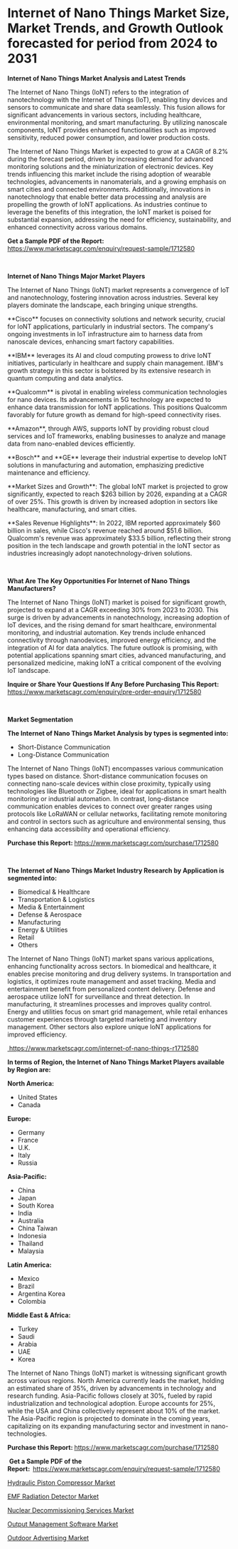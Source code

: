 <p><h1>Internet of Nano Things Market Size, Market Trends, and Growth Outlook forecasted for period from 2024 to 2031</h1></p><p><strong>Internet of Nano Things Market Analysis and Latest Trends</strong></p>
<p><p>The Internet of Nano Things (IoNT) refers to the integration of nanotechnology with the Internet of Things (IoT), enabling tiny devices and sensors to communicate and share data seamlessly. This fusion allows for significant advancements in various sectors, including healthcare, environmental monitoring, and smart manufacturing. By utilizing nanoscale components, IoNT provides enhanced functionalities such as improved sensitivity, reduced power consumption, and lower production costs.</p><p>The Internet of Nano Things Market is expected to grow at a CAGR of 8.2% during the forecast period, driven by increasing demand for advanced monitoring solutions and the miniaturization of electronic devices. Key trends influencing this market include the rising adoption of wearable technologies, advancements in nanomaterials, and a growing emphasis on smart cities and connected environments. Additionally, innovations in nanotechnology that enable better data processing and analysis are propelling the growth of IoNT applications. As industries continue to leverage the benefits of this integration, the IoNT market is poised for substantial expansion, addressing the need for efficiency, sustainability, and enhanced connectivity across various domains.</p></p>
<p><strong>Get a Sample PDF of the Report:&nbsp;</strong> <a href="https://www.marketscagr.com/enquiry/request-sample/1712580?utm_campaign=1436&utm_medium=2&utm_source=Github&utm_content=ia&utm_term=22102024&utm_id=internet-of-nano-things">https://www.marketscagr.com/enquiry/request-sample/1712580</a></p>
<p>&nbsp;</p>
<p><strong>Internet of Nano Things Major Market Players</strong></p>
<p><p>The Internet of Nano Things (IoNT) market represents a convergence of IoT and nanotechnology, fostering innovation across industries. Several key players dominate the landscape, each bringing unique strengths.</p><p>**Cisco** focuses on connectivity solutions and network security, crucial for IoNT applications, particularly in industrial sectors. The company's ongoing investments in IoT infrastructure aim to harness data from nanoscale devices, enhancing smart factory capabilities.</p><p>**IBM** leverages its AI and cloud computing prowess to drive IoNT initiatives, particularly in healthcare and supply chain management. IBM's growth strategy in this sector is bolstered by its extensive research in quantum computing and data analytics.</p><p>**Qualcomm** is pivotal in enabling wireless communication technologies for nano devices. Its advancements in 5G technology are expected to enhance data transmission for IoNT applications. This positions Qualcomm favorably for future growth as demand for high-speed connectivity rises.</p><p>**Amazon**, through AWS, supports IoNT by providing robust cloud services and IoT frameworks, enabling businesses to analyze and manage data from nano-enabled devices efficiently.</p><p>**Bosch** and **GE** leverage their industrial expertise to develop IoNT solutions in manufacturing and automation, emphasizing predictive maintenance and efficiency.</p><p>**Market Sizes and Growth**: The global IoNT market is projected to grow significantly, expected to reach $263 billion by 2026, expanding at a CAGR of over 25%. This growth is driven by increased adoption in sectors like healthcare, manufacturing, and smart cities.</p><p>**Sales Revenue Highlights**: In 2022, IBM reported approximately $60 billion in sales, while Cisco's revenue reached around $51.6 billion. Qualcomm's revenue was approximately $33.5 billion, reflecting their strong position in the tech landscape and growth potential in the IoNT sector as industries increasingly adopt nanotechnology-driven solutions.</p></p>
<p>&nbsp;</p>
<p><strong>What Are The Key Opportunities For Internet of Nano Things Manufacturers?</strong></p>
<p><p>The Internet of Nano Things (IoNT) market is poised for significant growth, projected to expand at a CAGR exceeding 30% from 2023 to 2030. This surge is driven by advancements in nanotechnology, increasing adoption of IoT devices, and the rising demand for smart healthcare, environmental monitoring, and industrial automation. Key trends include enhanced connectivity through nanodevices, improved energy efficiency, and the integration of AI for data analytics. The future outlook is promising, with potential applications spanning smart cities, advanced manufacturing, and personalized medicine, making IoNT a critical component of the evolving IoT landscape.</p></p>
<p><strong>Inquire or Share Your Questions If Any Before Purchasing This Report:</strong> <a href="https://www.marketscagr.com/enquiry/pre-order-enquiry/1712580?utm_campaign=1436&utm_medium=2&utm_source=Github&utm_content=ia&utm_term=22102024&utm_id=internet-of-nano-things">https://www.marketscagr.com/enquiry/pre-order-enquiry/1712580</a></p>
<p>&nbsp;</p>
<p><strong>Market Segmentation</strong></p>
<p><strong>The Internet of Nano Things Market Analysis by types is segmented into:</strong></p>
<p><ul><li>Short-Distance Communication</li><li>Long-Distance Communication</li></ul></p>
<p><p>The Internet of Nano Things (IoNT) encompasses various communication types based on distance. Short-distance communication focuses on connecting nano-scale devices within close proximity, typically using technologies like Bluetooth or Zigbee, ideal for applications in smart health monitoring or industrial automation. In contrast, long-distance communication enables devices to connect over greater ranges using protocols like LoRaWAN or cellular networks, facilitating remote monitoring and control in sectors such as agriculture and environmental sensing, thus enhancing data accessibility and operational efficiency.</p></p>
<p><strong>Purchase this Report:&nbsp;</strong><a href="https://www.marketscagr.com/purchase/1712580?utm_campaign=1436&utm_medium=2&utm_source=Github&utm_content=ia&utm_term=22102024&utm_id=internet-of-nano-things">https://www.marketscagr.com/purchase/1712580</a></p>
<p>&nbsp;</p>
<p><strong>The Internet of Nano Things Market Industry Research by Application is segmented into:</strong></p>
<p><ul><li>Biomedical & Healthcare</li><li>Transportation & Logistics</li><li>Media & Entertainment</li><li>Defense & Aerospace</li><li>Manufacturing</li><li>Energy & Utilities</li><li>Retail</li><li>Others</li></ul></p>
<p><p>The Internet of Nano Things (IoNT) market spans various applications, enhancing functionality across sectors. In biomedical and healthcare, it enables precise monitoring and drug delivery systems. In transportation and logistics, it optimizes route management and asset tracking. Media and entertainment benefit from personalized content delivery. Defense and aerospace utilize IoNT for surveillance and threat detection. In manufacturing, it streamlines processes and improves quality control. Energy and utilities focus on smart grid management, while retail enhances customer experiences through targeted marketing and inventory management. Other sectors also explore unique IoNT applications for improved efficiency.</p></p>
<p><a href="https://www.marketscagr.com/internet-of-nano-things-r1712580?utm_campaign=1436&utm_medium=2&utm_source=Github&utm_content=ia&utm_term=22102024&utm_id=internet-of-nano-things">&nbsp;https://www.marketscagr.com/internet-of-nano-things-r1712580</a></p>
<p><strong>In terms of Region, the Internet of Nano Things Market Players available by Region are:</strong></p>
<p>
    <p> <strong> North America: </strong>
        <ul>
            <li>United States</li>
            <li>Canada</li>
        </ul>
        </p> 
    <p> <strong> Europe: </strong>
        <ul>
            <li>Germany</li>
            <li>France</li>
            <li>U.K.</li>
            <li>Italy</li>
            <li>Russia</li>
        </ul>
        </p> 
    <p> <strong> Asia-Pacific: </strong>
        <ul>
            <li>China</li>
            <li>Japan</li>
            <li>South Korea</li>
            <li>India</li>
            <li>Australia</li>
            <li>China Taiwan</li>
            <li>Indonesia</li>
            <li>Thailand</li>
            <li>Malaysia</li>
        </ul>
        </p> 
    <p> <strong> Latin America: </strong>
        <ul>
            <li>Mexico</li>
            <li>Brazil</li>
            <li>Argentina Korea</li>
            <li>Colombia</li>
        </ul>
        </p> 
    <p> <strong> Middle East & Africa: </strong>
        <ul>
            <li>Turkey</li>
            <li>Saudi</li>
            <li>Arabia</li>
            <li>UAE</li>
            <li>Korea</li>
        </ul>
    </p>
    </p>
<p><p>The Internet of Nano Things (IoNT) market is witnessing significant growth across various regions. North America currently leads the market, holding an estimated share of 35%, driven by advancements in technology and research funding. Asia-Pacific follows closely at 30%, fueled by rapid industrialization and technological adoption. Europe accounts for 25%, while the USA and China collectively represent about 10% of the market. The Asia-Pacific region is projected to dominate in the coming years, capitalizing on its expanding manufacturing sector and investment in nano-technologies.</p></p>
<p><strong>Purchase this Report: </strong><a href="https://www.marketscagr.com/purchase/1712580?utm_campaign=1436&utm_medium=2&utm_source=Github&utm_content=ia&utm_term=22102024&utm_id=internet-of-nano-things">https://www.marketscagr.com/purchase/1712580</a></p>
<p>&nbsp;<strong>Get a Sample PDF of the Report:&nbsp;&nbsp;</strong><a href="https://www.marketscagr.com/enquiry/request-sample/1712580?utm_campaign=1436&utm_medium=2&utm_source=Github&utm_content=ia&utm_term=22102024&utm_id=internet-of-nano-things">https://www.marketscagr.com/enquiry/request-sample/1712580</a></p>
<p><strong></strong></p>
<p><p><a href="https://issuu.com/reportprime-2/docs/hydraulic-piston-compressor-market-_b1fbcf50f70624?utm_campaign=1436&utm_medium=2&utm_source=Github&utm_content=ia&utm_term=22102024&utm_id=internet-of-nano-things">Hydraulic Piston Compressor Market</a></p><p><a href="https://issuu.com/reportprime-2/docs/emf-radiation-detector-market-size-_8b041af1da25cf?utm_campaign=1436&utm_medium=2&utm_source=Github&utm_content=ia&utm_term=22102024&utm_id=internet-of-nano-things">EMF Radiation Detector Market</a></p><p><a href="https://www.linkedin.com/pulse/nuclear-decommissioning-services-market-emerging-trends-future-ant3f?utm_campaign=1436&utm_medium=2&utm_source=Github&utm_content=ia&utm_term=22102024&utm_id=internet-of-nano-things">Nuclear Decommissioning Services Market</a></p><p><a href="https://www.linkedin.com/pulse/insights-output-management-software-market-players-size-geographical-zswsf?utm_campaign=1436&utm_medium=2&utm_source=Github&utm_content=ia&utm_term=22102024&utm_id=internet-of-nano-things">Output Management Software Market</a></p><p><a href="https://www.linkedin.com/pulse/outdoor-advertising-market-velocity-49-cagr-trajectory-2024-2031-n9ikf?utm_campaign=1436&utm_medium=2&utm_source=Github&utm_content=ia&utm_term=22102024&utm_id=internet-of-nano-things">Outdoor Advertising Market</a></p></p>
